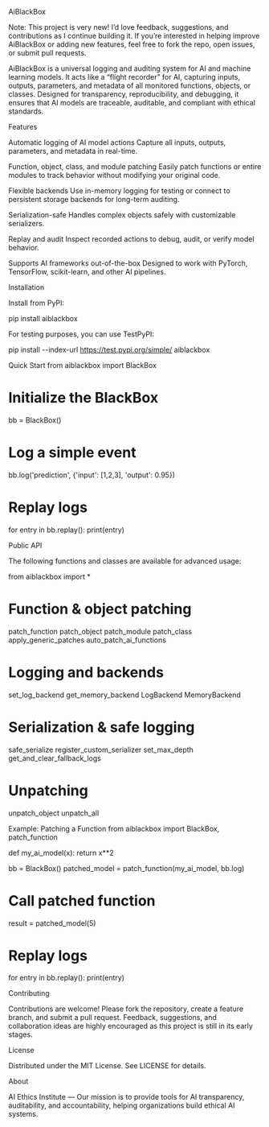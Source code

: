AiBlackBox

Note: This project is very new! I’d love feedback, suggestions, and contributions as I continue building it. If you’re interested in helping improve AiBlackBox or adding new features, feel free to fork the repo, open issues, or submit pull requests.

AiBlackBox is a universal logging and auditing system for AI and machine learning models. It acts like a “flight recorder” for AI, capturing inputs, outputs, parameters, and metadata of all monitored functions, objects, or classes. Designed for transparency, reproducibility, and debugging, it ensures that AI models are traceable, auditable, and compliant with ethical standards.

Features

Automatic logging of AI model actions
Capture all inputs, outputs, parameters, and metadata in real-time.

Function, object, class, and module patching
Easily patch functions or entire modules to track behavior without modifying your original code.

Flexible backends
Use in-memory logging for testing or connect to persistent storage backends for long-term auditing.

Serialization-safe
Handles complex objects safely with customizable serializers.

Replay and audit
Inspect recorded actions to debug, audit, or verify model behavior.

Supports AI frameworks out-of-the-box
Designed to work with PyTorch, TensorFlow, scikit-learn, and other AI pipelines.

Installation

Install from PyPI:

pip install aiblackbox


For testing purposes, you can use TestPyPI:

pip install --index-url https://test.pypi.org/simple/ aiblackbox

Quick Start
from aiblackbox import BlackBox

# Initialize the BlackBox
bb = BlackBox()

# Log a simple event
bb.log('prediction', {'input': [1,2,3], 'output': 0.95})

# Replay logs
for entry in bb.replay():
    print(entry)

Public API

The following functions and classes are available for advanced usage:

from aiblackbox import *

# Function & object patching
patch_function
patch_object
patch_module
patch_class
apply_generic_patches
auto_patch_ai_functions

# Logging and backends
set_log_backend
get_memory_backend
LogBackend
MemoryBackend

# Serialization & safe logging
safe_serialize
register_custom_serializer
set_max_depth
get_and_clear_fallback_logs

# Unpatching
unpatch_object
unpatch_all

Example: Patching a Function
from aiblackbox import BlackBox, patch_function

def my_ai_model(x):
    return x**2

bb = BlackBox()
patched_model = patch_function(my_ai_model, bb.log)

# Call patched function
result = patched_model(5)

# Replay logs
for entry in bb.replay():
    print(entry)

Contributing

Contributions are welcome! Please fork the repository, create a feature branch, and submit a pull request. Feedback, suggestions, and collaboration ideas are highly encouraged as this project is still in its early stages.

License

Distributed under the MIT License. See LICENSE for details.

About

AI Ethics Institute — Our mission is to provide tools for AI transparency, auditability, and accountability, helping organizations build ethical AI systems.